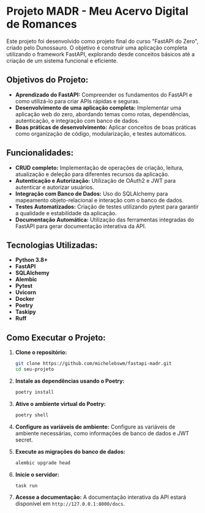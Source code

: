 # Projeto MADR - Meu Acervo Digital de Romances

Este projeto foi desenvolvido como projeto final do curso "FastAPI do Zero", criado pelo Dunossauro. O objetivo é construir uma aplicação completa utilizando o framework FastAPI, explorando desde conceitos básicos até a criação de um sistema funcional e eficiente.

## Objetivos do Projeto:

- **Aprendizado do FastAPI:** Compreender os fundamentos do FastAPI e como utilizá-lo para criar APIs rápidas e seguras.
- **Desenvolvimento de uma aplicação completa:** Implementar uma aplicação web do zero, abordando temas como rotas, dependências, autenticação, e integração com banco de dados.
- **Boas práticas de desenvolvimento:** Aplicar conceitos de boas práticas como organização de código, modularização, e testes automáticos.

## Funcionalidades:

- **CRUD completo:** Implementação de operações de criação, leitura, atualização e deleção para diferentes recursos da aplicação.
- **Autenticação e Autorização:** Utilização de OAuth2 e JWT para autenticar e autorizar usuários.
- **Integração com Banco de Dados:** Uso do SQLAlchemy para mapeamento objeto-relacional e interação com o banco de dados.
- **Testes Automatizados:** Criação de testes utilizando pytest para garantir a qualidade e estabilidade da aplicação.
- **Documentação Automática:** Utilização das ferramentas integradas do FastAPI para gerar documentação interativa da API.

## Tecnologias Utilizadas:

- **Python 3.8+**
- **FastAPI**
- **SQLAlchemy**
- **Alembic**
- **Pytest**
- **Uvicorn**
- **Docker**
- **Poetry**
- **Taskipy**
- **Ruff**

## Como Executar o Projeto:

1. **Clone o repositório:**
    ```bash
    git clone https://github.com/michelebswm/fastapi-madr.git
    cd seu-projeto
    ```

2. **Instale as dependências usando o Poetry:**
    ```bash
    poetry install
    ```

3. **Ative o ambiente virtual do Poetry:**
    ```bash
    poetry shell
    ```

4. **Configure as variáveis de ambiente:**
    Configure as variáveis de ambiente necessárias, como informações de banco de dados e JWT secret.

5. **Execute as migrações do banco de dados:**
    ```bash
    alembic upgrade head
    ```

6. **Inicie o servidor:**
    ```bash
    task run
    ```

7. **Acesse a documentação:**
    A documentação interativa da API estará disponível em `http://127.0.0.1:8000/docs`.

